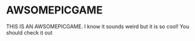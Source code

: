 # AWSOMEPICGAME
THIS IS AN AWSOMEPICGAME. I know it sounds weird but it is so cool! You should check it out
